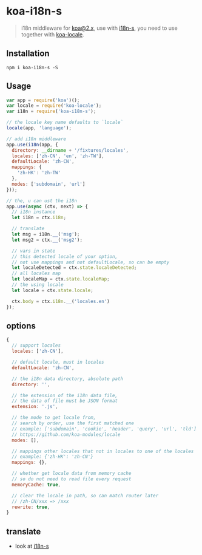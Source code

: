 # koa-i18n-s

> i18n middleware for koa@2.x, use with [i18n-s](https://github.com/ccqgithub/i18n-s), you need to use together with [koa-locale](https://github.com/koa-modules/locale).

## Installation

```
npm i koa-i18n-s -S
```

## Usage

```js
var app = require('koa')();
var locale = require('koa-locale');
var i18n = require('koa-i18n-s');

// the locale key name defaults to `locale`
locale(app, 'language');

// add i18n middleware
app.use(i18n(app, {
  directory: __dirname + '/fixtures/locales',
  locales: ['zh-CN', 'en', 'zh-TW'],
  defaultLocale: 'zh-CN',
  mappings: {
    'zh-HK': 'zh-TW'
  },
  modes: ['subdomain', 'url']
}));

// the, u can ust the i18n
app.use(async (ctx, next) => {
  // i18n instance
  let i18n = ctx.i18n;

  // translate
  let msg = i18n.__('msg');
  let msg2 = ctx.__('msg2');

  // vars in state
  // this detected locale of your option,
  // not use mappings and not defaultLocale, so can be empty
  let localeDetected = ctx.state.localeDetected;
  // all locales map
  let localeMap = ctx.state.localeMap;
  // the using locale
  let locale = ctx.state.locale;

  ctx.body = ctx.i18n.__('locales.en')
});
```

## options

```js
{
  // support locales
  locales: ['zh-CN'],

  // default locale, must in locales
  defaultLocale: 'zh-CN',

  // the i18n data directory, absolute path
  directory: '',

  // the extension of the i18n data file,
  // the data of file must be JSON format
  extension: '.js',

  // the mode to get locale from,
  // search by order, use the first matched one
  // example: ['subdomain', 'cookie', 'header', 'query', 'url', 'tld']
  // https://github.com/koa-modules/locale
  modes: [],

  // mappings other locales that not in locales to one of the locales
  // example: {'zh-HK': 'zh-CN'}
  mappings: {},

  // whether get locale data from memory cache
  // so do not need to read file every request
  memoryCache: true,

  // clear the locale in path, so can match router later
  // /zh-CN/xxx => /xxx
  rewrite: true,
}
```

## translate

- look at [i18n-s](https://github.com/ccqgithub/i18n-s)
